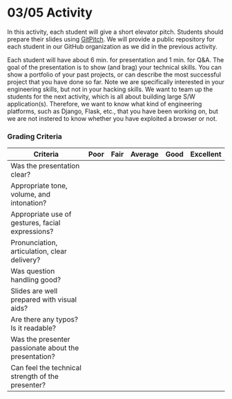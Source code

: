 # 03/05 Activity

In this activity, each student will give a short elevator pitch. Students should
prepare their slides using [GitPitch](https://gitpitch.com/). We will provide a
public repository for each student in our GitHub organization as we did in the
previous activity.

Each student will have about 6 min. for presentation and 1 min. for Q&A. The
goal of the presentation is to show (and brag) your technical skills. You can
show a portfolio of your past projects, or can describe the most successful
project that you have done so far. Note we are specifically interested in your
engineering skills, but not in your hacking skills. We want to team up the
students for the next activity, which is all about building large S/W
application(s). Therefore, we want to know what kind of engineering platforms,
such as Django, Flask, etc., that you have been working on, but we are not
instered to know whether you have exploited a browser or not.

### Grading Criteria

| **Criteria**                                         | Poor | Fair | Average | Good | Excellent |
|------------------------------------------------------|------|------|---------|------|-----------|
| Was the presentation clear?                          |      |      |         |      |           |
| Appropriate tone, volume, and intonation?            |      |      |         |      |           |
| Appropriate use of gestures, facial expressions?     |      |      |         |      |           |
| Pronunciation, articulation, clear delivery?         |      |      |         |      |           |
| Was question handling good?                          |      |      |         |      |           |
| Slides are well prepared with visual aids?           |      |      |         |      |           |
| Are there any typos? Is it readable?                 |      |      |         |      |           |
| Was the presenter passionate about the presentation? |      |      |         |      |           |
| Can feel the technical strength of the presenter?    |      |      |         |      |           |
